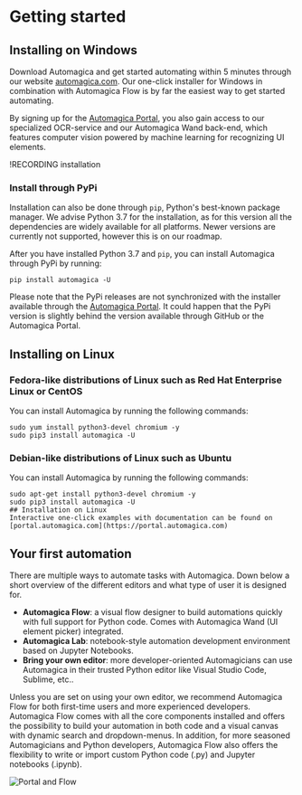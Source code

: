 # Getting started

## Installing on Windows
Download Automagica and get started automating within 5 minutes through our website [automagica.com](https://www.automagica.com). 
Our one-click installer for Windows in combination with Automagica Flow is by far the easiest way to get started automating.

By signing up for the [Automagica Portal](https://www.portal.automagica.com), you also gain access to our specialized OCR-service and our Automagica Wand back-end, which features computer vision powered by machine learning for recognizing UI elements.

!RECORDING installation

### Install through PyPi
Installation can also be done through `pip`, Python's best-known package manager. We advise Python 3.7 for the installation, as for this version all the dependencies are widely available for all platforms. Newer versions are currently not supported, however this is on our roadmap.

After you have installed Python 3.7 and `pip`, you can install Automagica through PyPi by running:
```
pip install automagica -U
```
Please note that the PyPi releases are not synchronized with the installer available through the [Automagica Portal](portal.md). It could happen that the PyPi version is slightly behind the version available through GitHub or the Automagica Portal.

## Installing on Linux

### Fedora-like distributions of Linux such as Red Hat Enterprise Linux or CentOS
You can install Automagica by running the following commands:

```
sudo yum install python3-devel chromium -y
sudo pip3 install automagica -U
```
### Debian-like distributions of Linux such as Ubuntu
You can install Automagica by running the following commands:
```
sudo apt-get install python3-devel chromium -y
sudo pip3 install automagica -U
## Installation on Linux
Interactive one-click examples with documentation can be found on [portal.automagica.com](https://portal.automagica.com)
```

## Your first automation

There are multiple ways to automate tasks with Automagica. Down below a short overview of the different editors and what type of user it is designed for.

- __Automagica Flow__: a visual flow designer to build automations quickly with full support for Python code. Comes with Automagica Wand (UI element picker) integrated.
- __Automagica Lab__: notebook-style automation development environment based on Jupyter Notebooks.
- __Bring your own editor__: more developer-oriented Automagicians can use Automagica in their trusted Python editor like Visual Studio Code, Sublime, etc..

Unless you are set on using your own editor, we recommend Automagica Flow for both first-time users and more experienced developers. Automagica Flow comes with all the core components installed and offers the possibility to build your automation in both code and a visual canvas with dynamic search and dropdown-menus.  In addition, for more seasoned Automagicians and Python developers, Automagica Flow also offers the flexibility to write or import custom Python code (.py) and Jupyter notebooks (.ipynb).

![Portal and Flow](https://i.imgur.com/ps1Uhck.png)

